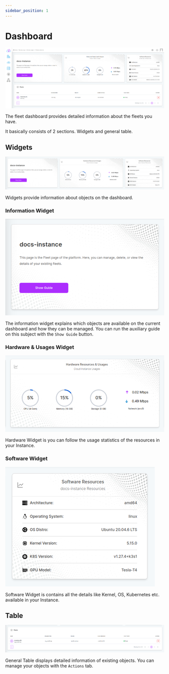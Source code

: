 ```yaml
---
sidebar_position: 1
---
```


# Dashboard

![The fleet dashboard provides detailed information about the fleets you have.](./img/fleet-dashboard.png)

The fleet dashboard provides detailed information about the fleets you have.

It basically consists of 2 sections. Widgets and general table.

## Widgets

![Fleet Dashboard Widgets](./img/fleet-widgets.png)

Widgets provide information about objects on the dashboard.

### Information Widget

![Fleet Dashboard Widgets](./img/fleet-info-widget.png)

The information widget explains which objects are available on the current dashboard and how they can be managed. You can run the auxiliary guide on this subject with the `Show Guide` button.

### Hardware & Usages Widget

![Fleet Dashboard Widgets](./img/fleet-hardware-widget.png)

Hardware Widget is you can follow the usage statistics of the resources in your Instance.

### Software Widget

![Fleet Dashboard Widgets](./img/fleet-software-widget.png)

Software Widget is contains all the details like Kernel, OS, Kubernetes etc. available in your Instance.

## Table

![Instance Table](./img/fleet-table.png)

General Table displays detailed information of existing objects. You can manage your objects with the `Actions` tab.
